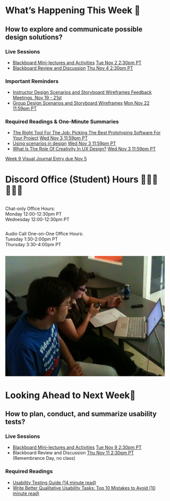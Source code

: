 
<div class=alert>

# What’s Happening This Week 💫

## How to explore and communicate possible design solutions?

### Live Sessions

* [Blackboard Mini-lectures and Activities](https://canvas.sfu.ca/courses/64326/external_tools/3544) <span class='badge'> [Tue Nov 2 2:30pm PT](https://www.timeanddate.com/worldclock/fixedtime.html?msg=CMPT-363+Mini-lectures+and+Activities&iso=20211102T1430&p1=256&ah=1&am=50)</span>
* [Blackboard Review and Discussion]((https://canvas.sfu.ca/courses/64326/external_tools/3544)) <span class='badge'> [Thu Nov 4 2:30pm PT](https://www.timeanddate.com/worldclock/fixedtime.html?msg=CMPT-363+Review+and+Discussion&iso=20211104T1430&p1=256&am=50)</span>

### Important Reminders

* [Instructor Design Scenarios and Storyboard Wireframes Feedback Meetings, Nov 19 - 21st](https://canvas.sfu.ca/calendar)
* [Group Design Scenarios and Storyboard Wireframes](https://canvas.sfu.ca/courses/64326/assignments/662760) <span class='badge'> [Mon Nov 22 11:59pm PT](https://www.timeanddate.com/worldclock/fixedtime.html?msg=CMPT-363+Group+Storyboard+Wireframes+Assignment+Due+Date&iso=20211122T2359&p1=256)</span>    


### Required Readings & One-Minute Summaries
* [The Right Tool For The Job: Picking The Best Prototyping Software For Your Project](https://canvas.sfu.ca/courses/64326/assignments/706483) <span class='badge'> [Wed Nov 3 11:59pm PT](https://www.timeanddate.com/worldclock/fixedtime.html?msg=One-minute+Summaries+for+Week+9+Due+Date&iso=20211103T235900&p1=256)</span>  
* [Using scenarios in design](https://canvas.sfu.ca/courses/64326/assignments/662908) <span class='badge'> [Wed Nov 3 11:59pm PT](https://www.timeanddate.com/worldclock/fixedtime.html?msg=One-minute+Summaries+for+Week+9+Due+Date&iso=20211103T235900&p1=256)</span>  
* [What Is The Role Of Creativity In UX Design?](https://canvas.sfu.ca/courses/64326/assignments/676716) <span class='badge'> [Wed Nov 3 11:59pm PT](https://www.timeanddate.com/worldclock/fixedtime.html?msg=One-minute+Summaries+for+Week+9+Due+Date&iso=20211103T235900&p1=256)</span>  

[Week 9 Visual Journal Entry due Nov 5](https://canvas.sfu.ca/courses/64326/assignments/662773 ':class=button')

</div>

# Discord Office (Student) Hours ‍👩🏽‍💻👨🏽‍💻

<div class="row">
<div class="column">

Chat-only Office Hours:  
Monday 12:00-12:30pm PT  
Wednesday 12:00-12:30pm PT  

</div>
<div class="column">

Audio Call One-on-One Office Hours:  
Tuesday 1:30-2:00pm PT  
Thursday 3:30-4:00pm PT  

</div>
</div>

![UX](images/4642289926_7964e733d1_b.jpg ':class=banner-image')

# Looking Ahead to Next Week🔭

## How to plan, conduct, and summarize usability tests?

### Live Sessions

* [Blackboard Mini-lectures and Activities](https://canvas.sfu.ca/courses/64326/external_tools/3544) <span class='badge'> [Tue Nov 9 2:30pm PT](https://www.timeanddate.com/worldclock/fixedtime.html?msg=CMPT-363+Mini-lectures+and+Activities&iso=20211102T1430&p1=256&ah=1&am=50)</span>
* Blackboard Review and Discussion <span class='badge'> [Thu Nov 11 2:30pm PT](https://www.timeanddate.com/worldclock/fixedtime.html?msg=CMPT-363+Review+and+Discussion&iso=20211111T1430&p1=256&am=50)</span> (Remembrance Day, no class)  

### Required Readings  
* [Usability Testing Guide (14 minute read)](https://boxesandarrows.com/usability-testing-guide/)  
* [Write Better Qualitative Usability Tasks: Top 10 Mistakes to Avoid (10 minute read)](https://www.nngroup.com/articles/better-usability-tasks/)  
